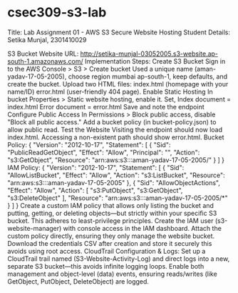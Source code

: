 # csec309-s3-lab
Title: Lab Assignment 01 - AWS S3 Secure Website Hosting Student Details: Setika Munjal, 2301410029

S3 Bucket Website URL: http://setika-munjal-03052005.s3-website.ap-south-1.amazonaws.com/
Implementation Steps: Create S3 Bucket Sign in to the AWS Console > S3 > Create bucket Used a unique name (aman-yadav-17-05-2005), choose region mumbai ap-south-1, keep defaults, and create the bucket. Upload two HTML files: index.html (homepage with your name/ID) error.html (user-friendly 404 page). Enable Static Hosting In bucket Properties > Static website hosting, enable it. Set, Index document = index.html Error document = error.html Save and note the endpoint Configure Public Access In Permissions > Block public access, disable "Block all public access." Add a bucket policy (in bucket-policy.json) to allow public read. Test the Website Visiting the endpoint should now load index.html. Accessing a non-existent path should show error.html.
Bucket Policy: { "Version": "2012-10-17", "Statement": [ { "Sid": "PublicReadGetObject", "Effect": "Allow", "Principal": "", "Action": "s3:GetObject", "Resource": "arn:aws:s3:::aman-yadav-17-05-2005/" } ] }
IAM Policy: { "Version": "2012-10-17", "Statement": [ { "Sid": "AllowListBucket", "Effect": "Allow", "Action": "s3:ListBucket", "Resource": "arn:aws:s3:::aman-yadav-17-05-2005" }, { "Sid": "AllowObjectActions", "Effect": "Allow", "Action": [ "s3:PutObject", "s3:GetObject", "s3:DeleteObject" ], "Resource": "arn:aws:s3:::aman-yadav-17-05-2005/*" } ] } Create a custom IAM policy that allows only listing the bucket and putting, getting, or deleting objects—but strictly within your specific S3 bucket. This adheres to least-privilege principles. Create the IAM user (s3-website-manager) with console access in the IAM dashboard. Attach the custom policy directly, ensuring they only manage the website bucket. Download the credentials CSV after creation and store it securely this avoids using root access.
CloudTrail Configuration & Logs: Set up a CloudTrail trail named (S3-Website-Activity-Log) and direct logs into a new, separate S3 bucket—this avoids infinite logging loops. Enable both management and object-level (data) events, ensuring reads/writes (like GetObject, PutObject, DeleteObject) are logged.
